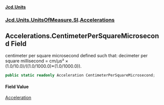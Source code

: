 #### [Jcd.Units](index.md 'index')
### [Jcd.Units.UnitsOfMeasure.SI](Jcd.Units.UnitsOfMeasure.SI.md 'Jcd.Units.UnitsOfMeasure.SI').[Accelerations](Accelerations.md 'Jcd.Units.UnitsOfMeasure.SI.Accelerations')

## Accelerations.CentimeterPerSquareMicrosecond Field

centimeter per square microsecond defined such that: decimeter per square millisecond = cm/μs² ×  
(1.0/10.0)/((1.0/1000.0)*(1.0/1000.0)).

```csharp
public static readonly Acceleration CentimeterPerSquareMicrosecond;
```

#### Field Value
[Acceleration](Acceleration.md 'Jcd.Units.UnitTypes.Acceleration')